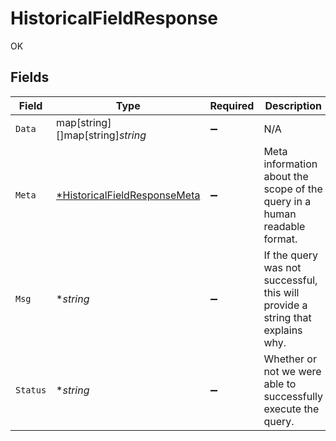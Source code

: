 # HistoricalFieldResponse

OK


## Fields

| Field                                                                              | Type                                                                               | Required                                                                           | Description                                                                        |
| ---------------------------------------------------------------------------------- | ---------------------------------------------------------------------------------- | ---------------------------------------------------------------------------------- | ---------------------------------------------------------------------------------- |
| `Data`                                                                             | map[string][]map[string]*string*                                                   | :heavy_minus_sign:                                                                 | N/A                                                                                |
| `Meta`                                                                             | [*HistoricalFieldResponseMeta](../../models/shared/historicalfieldresponsemeta.md) | :heavy_minus_sign:                                                                 | Meta information about the scope of the query in a human readable format.          |
| `Msg`                                                                              | **string*                                                                          | :heavy_minus_sign:                                                                 | If the query was not successful, this will provide a string that explains why.     |
| `Status`                                                                           | **string*                                                                          | :heavy_minus_sign:                                                                 | Whether or not we were able to successfully execute the query.                     |